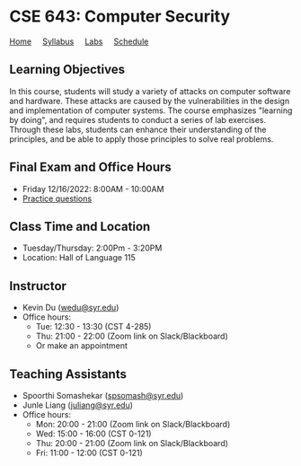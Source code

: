 # CSE 643: Computer Security

[Home](./index.md) &nbsp;&nbsp;&nbsp; [Syllabus](./syllabus.md)  &nbsp;&nbsp;&nbsp; [Labs](./labs.md) &nbsp;&nbsp;&nbsp; [Schedule](./schedule.md)

## Learning Objectives

In this course, students will study a variety of attacks on computer software
and hardware. These attacks are caused by the vulnerabilities in the design and
implementation of computer systems. The course emphasizes "learning by doing",
and requires students to conduct a series of lab exercises. Through these labs,
students can enhance their understanding of the principles, and be able to
apply those principles to solve real problems.

## Final Exam and Office Hours
  - Friday 12/16/2022: 8:00AM - 10:00AM 
  - [Practice questions](https://www.handsonsecurity.net/resources.html)

## Class Time and Location
  - Tuesday/Thursday: 2:00Pm - 3:20PM
  - Location: Hall of Language 115


## Instructor
  - Kevin Du (wedu@syr.edu)
  - Office hours:
      - Tue: 12:30 - 13:30 (CST 4-285)
      - Thu: 21:00 - 22:00 (Zoom link on Slack/Blackboard)
      - Or make an appointment

## Teaching Assistants
  - Spoorthi Somashekar (spsomash@syr.edu)
  - Junle Liang (juliang@syr.edu)
  - Office hours: 
      - Mon: 20:00 - 21:00 (Zoom link on Slack/Blackboard)
      - Wed: 15:00 - 16:00 (CST 0-121)
      - Thu: 20:00 - 21:00 (Zoom link on Slack/Blackboard)
      - Fri: 11:00 - 12:00 (CST 0-121)



